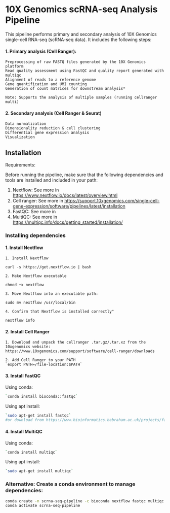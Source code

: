 # 10X Genomics scRNA-seq Analysis Pipeline

This pipeline performs primary and secondary analysis of 10X Genomics single-cell RNA-seq (scRNA-seq data). It includes the following steps:

#### 1. Primary analysis (Cell Ranger):
    Preprocessing of raw FASTQ files generated by the 10X Genomics platform
    Read quality assessment using FastQC and quality report generated with multiqc
    Alignment of reads to a reference genome 
    Gene quantification and UMI counting
    Generation of count matrices for downstream analysis*

    Note: Supports the analysis of multiple samples (running cellranger multi)

#### 2. Secondary analysis (Cell Ranger & Seurat) 
    Data normalization
    Dimensionality reduction & cell clustering
    Differential gene expression analysis
    Visualization

## Installation

Requirements:

Before running the pipeline, make sure that the following dependencies and tools are installed and included in your path:

1. Nextflow: See more in https://www.nextflow.io/docs/latest/overview.html
2. Cell ranger: See more in https://support.10xgenomics.com/single-cell-gene-expression/software/pipelines/latest/installation
3. FastQC: See more in 
4. MultiQC: See more in https://multiqc.info/docs/getting_started/installation/ 

### Installing dependencies

#### 1. Install Nextflow

    1. Install Nextflow
`curl -s https://get.nextflow.io | bash`

    2. Make Nextflow executable
`chmod +x nextflow`

    3. Move Nextflow into an executable path:
`sudo mv nextflow /usr/local/bin`     
 
    4. Confirm that Nextflow is installed correctly" 
`nextflow info`

#### 2. Install Cell Ranger

    1. Download and unpack the cellranger .tar.gz/.tar.xz from the 10xgenomics website: https://www.10xgenomics.com/support/software/cell-ranger/downloads

    2. Add Cell Ranger to your PATH
    `export PATH=/file-location:$PATH`


#### 3. Install FastQC 
Using conda:
```bash
`conda install bioconda::fastqc`
```

Using apt install:

```bash
`sudo apt-get install fastqc`
#or download from https://www.bioinformatics.babraham.ac.uk/projects/fastqc/
```

#### 4. Install MultiQC 
Using conda:

```bash
`conda install multiqc`
```

Using apt install:
```bash
`sudo apt-get install multiqc`
```

### Alternative: Create a conda environment to manage dependencies:

```bash
conda create -n scrna-seq-pipeline -c bioconda nextflow fastqc multiqc trimmomatic
conda activate scrna-seq-pipeline
```
